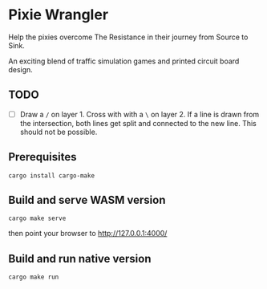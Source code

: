 # Pixie Wrangler

Help the pixies overcome The Resistance in their journey from Source to Sink.

An exciting blend of traffic simulation games and printed circuit board design.

## TODO

- [ ] Draw a `/` on layer 1. Cross with with a `\` on layer 2. If a line is drawn
      from the intersection, both lines get split and connected to the new line.
      This should not be possible.

## Prerequisites

```
cargo install cargo-make
```

## Build and serve WASM version

```
cargo make serve
```

then point your browser to http://127.0.0.1:4000/

## Build and run native version

```
cargo make run
```
